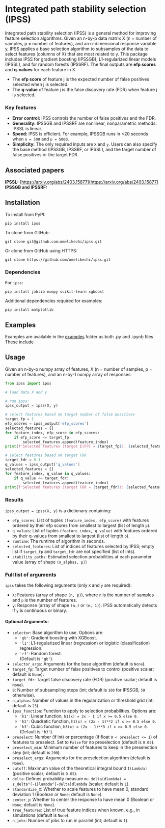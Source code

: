 # Integrated path stability selection (IPSS)

Integrated path stability selection (IPSS) is a general method for improving feature selection algorithms. Given an
n-by-p data matrix X (n = number of samples, p = number of features), and an n-dimensional response variable y, IPSS
applies a base selection algorithm to subsamples of the data to select features (columns of X) that are most related
to y. This package includes IPSS for gradient boosting (IPSSGB), L1-regularized linear models (IPSSL), and for random
forests (IPSSRF). The final outputs are **efp scores** and **q-values** for each feature in X.

- The **efp score** of feature j is the expected number of false positives selected when j is selected. 
- The **q-value** of feature j is the false discovery rate (FDR) when feature j is selected.

### Key features
- **Error control:** IPSS controls the number of false positives and the FDR.
- **Generality:** IPSSGB and IPSSRF are nonlinear, nonparametric methods. IPSSL is linear.
- **Speed:** IPSS is efficient. For example, IPSSGB runs in <20 seconds when `n = 500` and `p = 5000`.
- **Simplicity:** The only required inputs are `X` and `y`. Users can also specify the base method (IPSSGB, IPSSRF, or IPSSL), 
and the target number of false positives or the target FDR.

## Associated papers

**IPSSL:** [https://arxiv.org/abs/2403.15877](https://arxiv.org/abs/2403.15877) <br>
**IPSSGB and IPSSRF:** 

## Installation
To install from PyPI:
```
pip install ipss
```
To clone from GitHub:
```
git clone git@github.com:omelikechi/ipss.git
```
Or clone from GitHub using HTTPS:
```
git clone https://github.com/omelikechi/ipss.git
```
### Dependencies
For `ipss`:
```
pip install joblib numpy scikit-learn xgboost
```
Additional dependencies required for examples:
```
pip install matplotlib
```

## Examples
Examples are available in the [examples](https://github.com/omelikechi/ipss/tree/main/examples) folder as both .py and .ipynb files. These include
<!-- - IPSS applied to data simulated from a multivariate normal. [Open in Colab](https://colab.research.google.com/github/omelikechi/ipss/blob/main/examples/simple/simple.ipynb)
- IPSS applied to prostate cancer data. [Open in Colab](https://colab.research.google.com/github/omelikechi/ipss/blob/main/examples/prostate/prostate.ipynb)
- IPSS applied to colon cancer data. [Open in Colab](https://colab.research.google.com/github/omelikechi/ipss/blob/main/examples/colon/colon.ipynb) -->

## Usage
Given an n-by-p numpy array of features, X (n = number of samples, p = number of features), and an n-by-1 numpy array of responses:
```python
from ipss import ipss

# load data X and y

# run ipss:
ipss_output = ipss(X, y)

# select features based on target number of false positives
target_fp = 1
efp_scores = ipss_output['efp_scores']
selected_features = []
for feature_index, efp_score in efp_scores:
	if efp_score <= target_fp:
		selected_features.append(feature_index)
print(f'Selected features (target E(FP) = {target_fp}): {selected_features}')

# select features based on target FDR
target_fdr = 0.1
q_values = ipss_output['q_values']
selected_features = []
for feature_index, q_value in q_values:
	if q_value <= target_fdr:
		selected_features.append(feature_index)
print(f'Selected features (target FDR = {target_fdr}): {selected_features}')
```

### Results
`ipss_output = ipss(X, y)` is a dictionary containing:
- `efp_scores`: List of tuples `(feature_index, efp_score)` with features ordered by their efp scores from smallest to largest (list of length `p`).
- `q_values`: List of tuples `(feature_index, q_value)` with features ordered by their q-values from smallest to largest (list of length `p`).
- `runtime`: The runtime of algorithm in seconds.
- `selected_features`: List of indices of features selected by IPSS; empty list if `target_fp` and `target_fdr` are not specified (list of ints).
- `stability_paths`: Estimated selection probabilities at each parameter value (array of shape `(n_alphas, p)`)

### Full list of arguments
`ipss` takes the following arguments (only `X` and `y` are required):
- `X`: Features (array of shape `(n, p)`), where `n` is the number of samples and `p` is the number of features.
- `y`: Response (array of shape `(n,)` or `(n, 1)`). IPSS automatically detects if `y` is continuous or binary.
#### Optional Arguments:
- `selector`: Base algorithm to use. Options are:
  - `'gb'`: Gradient boosting with XGBoost.
  - `'l1'`: L1-regularized linear (regression) or logistic (classification) regression.
  - `'rf'`: Random forest.  
  (Default is `'gb'`).
- `selector_args`: Arguments for the base algorithm (default is `None`).
- `target_fp`: Target number of false positives to control (positive scalar; default is `None`).
- `target_fdr`: Target false discovery rate (FDR) (positive scalar; default is `None`).
- `B`: Number of subsampling steps (int; default is `100` for IPSSGB, `50` otherwise).
- `n_alphas`: Number of values in the regularization or threshold grid (int; default is `25`).
- `ipss_function`: Function to apply to selection probabilities. Options are:
  - `'h1'`: Linear function, ```h1(x) = 2x - 1 if x >= 0.5 else 0```.
  - `'h2'`: Quadratic function, ```h2(x) = (2x - 1)**2 if x >= 0.5 else 0```.
  - `'h3'`: Cubic function, ```h3(x) = (2x - 1)**3 if x >= 0.5 else 0```.
  (Default is `'h3'`).
- `preselect`: Number (if int) or percentage (if float `0 < preselect <= 1`) of features to preselect. Set to `False` for no preselection (default is `0.05`).
- `preselect_min`: Minimum number of features to keep in the preselection step (int; default is `200`).
- `preselect_args`: Arguments for the preselection algorithm (default is `None`).
- `cutoff`: Maximum value of the theoretical integral bound `I(Lambda)` (positive scalar; default is `0.05`).
- `delta`: Defines probability measure `mu_delta(dlambda) = z_delta^{-1}lambda^{-delta}dlambda` (scalar; default is `1`).
- `standardize_X`: Whether to scale features to have mean 0, standard deviation 1 (Boolean or `None`; default is `None`).
- `center_y`: Whether to center the response to have mean 0 (Boolean or `None`; default is `None`).
- `true_features`: List of true feature indices when known, e.g., in simulations (default is `None`).
- `n_jobs`: Number of jobs to run in parallel (int; default is `1`).








